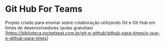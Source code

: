 # Git Hub For Teams
Projeto criado para ensinar sobre colaboração utilizando Git e Git Hub em times de desenvolvedores (aulas gratuitas)[https://biblioteca.rocketseat.com.br/git-e-github/github-para-times/o-que-e-github-para-times]
